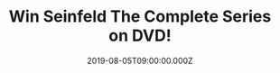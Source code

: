 ---
campaign-uuid: "c-b86fc74e-24cf-41ce-a472-b4d1d0a5c6e0"
type: "Competition"
category: "Gifts"
date: "2019-08-05T09:00:00.000Z"
end-date: "2019-09-05T23:59:00.000Z"
disable-form: false
is_promoted: false
has_entry_page: true
title: "Win Seinfeld The Complete Series on DVD!"
competition-description: "<p>We are giving away The Complete Series 1 to 9 Box Set\
  \ containing all nine seasons of the hugely popular US comedy series: Seinfeld to\
  \ one lucky member to win! Packed with hilarious bonus features created in partnership\
  \ with Jerry Seinfeld.</p>\n<p>Does it sound like the best plan of your weekend?\
  \ Click below for a chance to win.</p>\n"
hero-header: "Win Seinfeld The Complete Series on DVD!"
terms-confirmation: "N/A"
banner-img: "https://assets.expresslyapp.com/asset-bc3775c0-6cd9-4f02-ab6c-8ed3c96afa51.jpg"
logo-left-href: "aaa.nme.com"
logo-left-image: "https://assets.expresslyapp.com/asset-49b10cb1-cd57-4b9b-a8ef-0eb582ca6c5b.jpg"
logo-left-title: "NMEAAA"
bg-image-hero: "https://assets.expresslyapp.com/asset-63563d6f-1676-4c98-8fc6-8c2ae144d150.jpg"
bg-image-first: "https://assets.expresslyapp.com/asset-b882df96-da18-4866-98cc-daa526ddcdb3.jpg"
section1-content: "<p>The Complete Series 1 to 9 Box Set contains all nine seasons\
  \ of the hugely popular US comedy series that's famously about nothing! Following\
  \ the events of a group of friends: Jerry Seinfeld, a stand-up comedian who questions\
  \ every bizarre tid-bit about life; Elaine Benes (Julia Louis-Dreyfus), a flashy\
  \ woman and book editor who is not afraid to speak her mind; Cosmo Kramer (Michael\
  \ Richards), an extremely eccentric, lanky goofball and George Costanza (Jason Alexander),\
  \ a hard-luck member of the New York Yankees organisation; this critics favourite\
  \ and cultural phenomenon is a must have for all fans.</p>\n<p>Enter the form below\
  \ and it could be coming home with you!</p>\n"
entry-title: "Win Seinfeld The Complete Series on DVD!"
entry-content: "<p>Enter the draw to win Seinfeld The Complete Series on DVD by completing\
  \ the form below before 23:59 on the 5th of September 2019.</p>\n"
has-winner: false
prize-description: "Seinfeld The Complete Series on DVD"
special-conditions: "Multiple entries are allowed up to one every day.\r\n\r\nThis\
  \ competition is also available on: http://club.expressly.io/competitons/seinfeld-complete-series-dvd-giveaway"
country-restrictions:
- "GB"
---